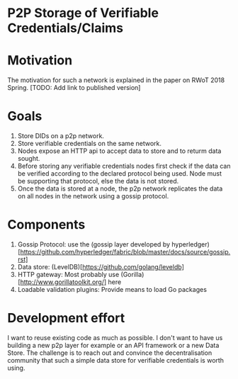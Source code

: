 # P2P Storage of Verifiable Credentials/Claims

# Motivation

The motivation for such a network is explained in the paper on RWoT
2018 Spring. [TODO: Add link to published version]

# Goals

1. Store DIDs on a p2p network.
1. Store verifiable credentials on the same network.
1. Nodes expose an HTTP api to accept data to store and to returm data
   sought.
1. Before storing any verifiable credentials nodes first check if the
   data can be verified according to the declared protocol being
   used. Node must be supporting that protocol, else the data is not
   stored.
1. Once the data is stored at a node, the p2p network replicates the
   data on all nodes in the network using a gossip protocol.
   
# Components

1. Gossip Protocol: use the (gossip layer developed by hyperledger)[https://github.com/hyperledger/fabric/blob/master/docs/source/gossip.rst]
1. Data store: (LevelDB)[https://github.com/golang/leveldb]
1. HTTP gateway: Most probably use (Gorilla)[http://www.gorillatoolkit.org/] here
1. Loadable validation plugins: Provide means to load Go packages

# Development effort

I want to reuse existing code as much as possible. I don't want to
have us building a new p2p layer for example or an API framework or a
new Data Store. The challenge is to reach out and convince the
decentralisation community that such a simple data store for
verifiable credentials is worth using.
